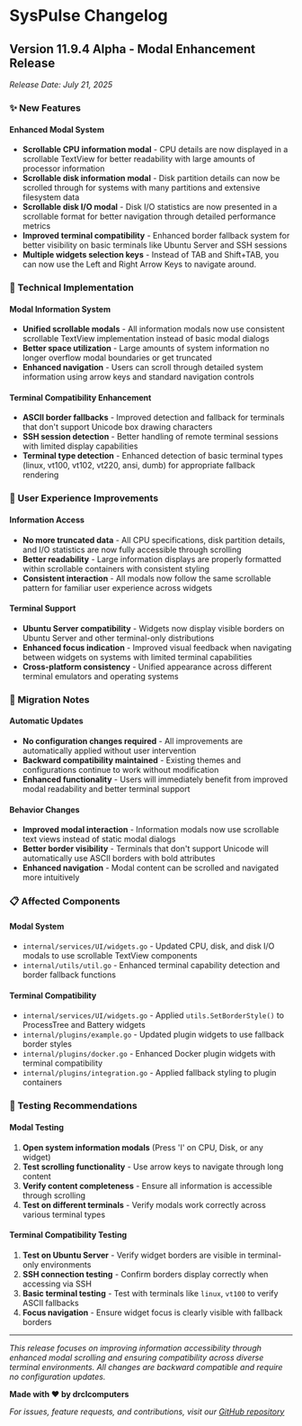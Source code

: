 # SysPulse Changelog

## Version 11.9.4 Alpha - Modal Enhancement Release
*Release Date: July 21, 2025*

### ✨ New Features

#### Enhanced Modal System
- **Scrollable CPU information modal** - CPU details are now displayed in a scrollable TextView for better readability with large amounts of processor information
- **Scrollable disk information modal** - Disk partition details can now be scrolled through for systems with many partitions and extensive filesystem data
- **Scrollable disk I/O modal** - Disk I/O statistics are now presented in a scrollable format for better navigation through detailed performance metrics
- **Improved terminal compatibility** - Enhanced border fallback system for better visibility on basic terminals like Ubuntu Server and SSH sessions
- **Multiple widgets selection keys** - Instead of TAB and Shift+TAB, you can now use the Left and Right Arrow Keys to navigate around.

### 🔧 Technical Implementation

#### Modal Information System
- **Unified scrollable modals** - All information modals now use consistent scrollable TextView implementation instead of basic modal dialogs
- **Better space utilization** - Large amounts of system information no longer overflow modal boundaries or get truncated
- **Enhanced navigation** - Users can scroll through detailed system information using arrow keys and standard navigation controls

#### Terminal Compatibility Enhancement
- **ASCII border fallbacks** - Improved detection and fallback for terminals that don't support Unicode box drawing characters
- **SSH session detection** - Better handling of remote terminal sessions with limited display capabilities
- **Terminal type detection** - Enhanced detection of basic terminal types (linux, vt100, vt102, vt220, ansi, dumb) for appropriate fallback rendering

### 🎯 User Experience Improvements

#### Information Access
- **No more truncated data** - All CPU specifications, disk partition details, and I/O statistics are now fully accessible through scrolling
- **Better readability** - Large information displays are properly formatted within scrollable containers with consistent styling
- **Consistent interaction** - All modals now follow the same scrollable pattern for familiar user experience across widgets

#### Terminal Support
- **Ubuntu Server compatibility** - Widgets now display visible borders on Ubuntu Server and other terminal-only distributions
- **Enhanced focus indication** - Improved visual feedback when navigating between widgets on systems with limited terminal capabilities
- **Cross-platform consistency** - Unified appearance across different terminal emulators and operating systems

### 🔄 Migration Notes

#### Automatic Updates
- **No configuration changes required** - All improvements are automatically applied without user intervention
- **Backward compatibility maintained** - Existing themes and configurations continue to work without modification
- **Enhanced functionality** - Users will immediately benefit from improved modal readability and better terminal support

#### Behavior Changes
- **Improved modal interaction** - Information modals now use scrollable text views instead of static modal dialogs
- **Better border visibility** - Terminals that don't support Unicode will automatically use ASCII borders with bold attributes
- **Enhanced navigation** - Modal content can be scrolled and navigated more intuitively

### 📋 Affected Components

#### Modal System
- `internal/services/UI/widgets.go` - Updated CPU, disk, and disk I/O modals to use scrollable TextView components
- `internal/utils/util.go` - Enhanced terminal capability detection and border fallback functions

#### Terminal Compatibility
- `internal/services/UI/widgets.go` - Applied `utils.SetBorderStyle()` to ProcessTree and Battery widgets
- `internal/plugins/example.go` - Updated plugin widgets to use fallback border styles
- `internal/plugins/docker.go` - Enhanced Docker plugin widgets with terminal compatibility
- `internal/plugins/integration.go` - Applied fallback styling to plugin containers

### 🧪 Testing Recommendations

#### Modal Testing
1. **Open system information modals** (Press 'I' on CPU, Disk, or any widget)
2. **Test scrolling functionality** - Use arrow keys to navigate through long content
3. **Verify content completeness** - Ensure all information is accessible through scrolling
4. **Test on different terminals** - Verify modals work correctly across various terminal types

#### Terminal Compatibility Testing
1. **Test on Ubuntu Server** - Verify widget borders are visible in terminal-only environments
2. **SSH connection testing** - Confirm borders display correctly when accessing via SSH
3. **Basic terminal testing** - Test with terminals like `linux`, `vt100` to verify ASCII fallbacks
4. **Focus navigation** - Ensure widget focus is clearly visible with fallback borders

---

*This release focuses on improving information accessibility through enhanced modal scrolling and ensuring compatibility across diverse terminal environments. All changes are backward compatible and require no configuration updates.*

**Made with ❤️ by drclcomputers**

*For issues, feature requests, and contributions, visit our [GitHub repository](https://github.com/drclcomputers/syspulse)*